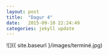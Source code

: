 ```yaml
---
layout: post
title:  "Dagur 4"
date:   2015-09-10 22:24:49
categories: jekyll update
---
```

![]({ site.baseurl }/images/terminé.jpg)